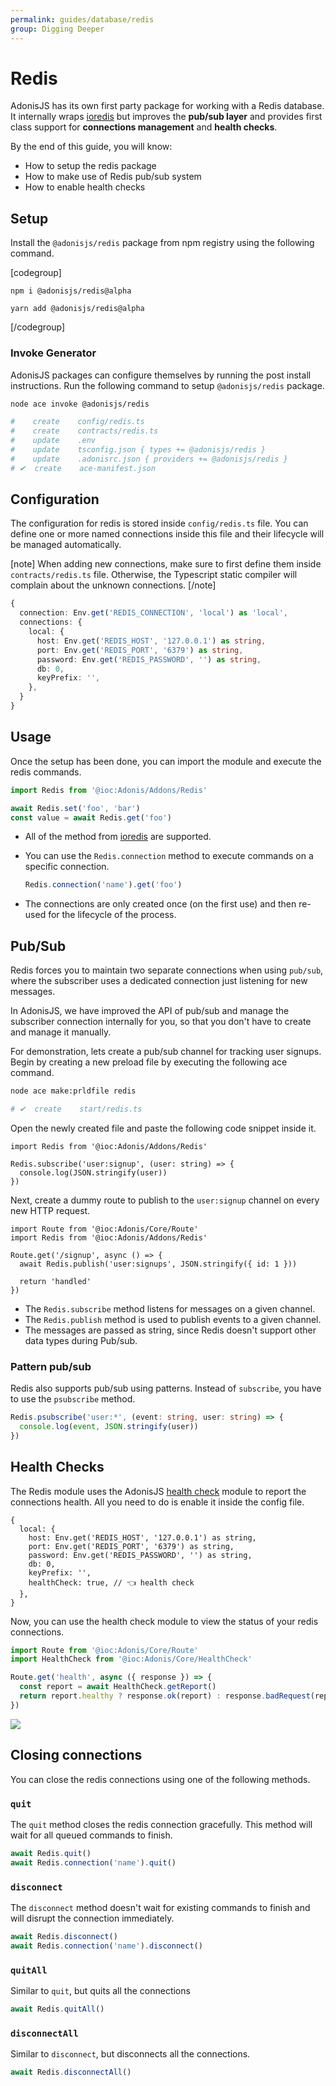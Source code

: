 ```yaml
---
permalink: guides/database/redis
group: Digging Deeper
---
```


# Redis
AdonisJS has its own first party package for working with a Redis database. It internally wraps [ioredis](https://github.com/luin/ioredis) but improves the **pub/sub layer** and provides first class support for **connections management** and **health checks**.

By the end of this guide, you will know:

- How to setup the redis package
- How to make use of Redis pub/sub system
- How to enable health checks

## Setup
Install the `@adonisjs/redis` package from npm registry using the following command.

[codegroup]

```sh{}{npm}
npm i @adonisjs/redis@alpha
```

```sh{}{yarn}
yarn add @adonisjs/redis@alpha
```

[/codegroup]

### Invoke Generator
AdonisJS packages can configure themselves by running the post install instructions. Run the following command to setup `@adonisjs/redis` package.

```sh
node ace invoke @adonisjs/redis

#    create    config/redis.ts
#    create    contracts/redis.ts
#    update    .env
#    update    tsconfig.json { types += @adonisjs/redis }
#    update    .adonisrc.json { providers += @adonisjs/redis }
# ✔  create    ace-manifest.json
```

## Configuration
The configuration for redis is stored inside `config/redis.ts` file. You can define one or more named connections inside this file and their lifecycle will be managed automatically.

[note]
When adding new connections, make sure to first define them inside `contracts/redis.ts` file. Otherwise, the Typescript static compiler will complain about the unknown connections.
[/note]

```ts
{
  connection: Env.get('REDIS_CONNECTION', 'local') as 'local',
  connections: {
    local: {
      host: Env.get('REDIS_HOST', '127.0.0.1') as string,
      port: Env.get('REDIS_PORT', '6379') as string,
      password: Env.get('REDIS_PASSWORD', '') as string,
      db: 0,
      keyPrefix: '',
    },
  }
}
```

## Usage
Once the setup has been done, you can import the module and execute the redis commands.

```ts
import Redis from '@ioc:Adonis/Addons/Redis'

await Redis.set('foo', 'bar')
const value = await Redis.get('foo')
```

- All of the method from [ioredis](https://github.com/luin/ioredis) are supported.
- You can use the `Redis.connection` method to execute commands on a specific connection.
  ```ts
  Redis.connection('name').get('foo')
  ```

- The connections are only created once (on the first use) and then re-used for the lifecycle of the process.

## Pub/Sub
Redis forces you to maintain two separate connections when using `pub/sub`, where the subscriber uses a dedicated connection just listening for new messages.

In AdonisJS,  we have improved the API of pub/sub and manage the subscriber connection internally for you, so that you don't have to create and manage it manually.

For demonstration, lets create a pub/sub channel for tracking user signups. Begin by creating a new preload file by executing the following ace command.

```sh
node ace make:prldfile redis

# ✔  create    start/redis.ts
```

Open the newly created file and paste the following code snippet inside it.

```ts{}{start/redis.ts}
import Redis from '@ioc:Adonis/Addons/Redis'

Redis.subscribe('user:signup', (user: string) => {
  console.log(JSON.stringify(user))
})
```

Next, create a dummy route to publish to the `user:signup` channel on every new HTTP request.

```ts{}{start/routes.ts}
import Route from '@ioc:Adonis/Core/Route'
import Redis from '@ioc:Adonis/Addons/Redis'

Route.get('/signup', async () => {
  await Redis.publish('user:signups', JSON.stringify({ id: 1 }))

  return 'handled'
})
```

- The `Redis.subscribe` method listens for messages on a given channel. 
- The `Redis.publish` method is used to publish events to a given channel.
- The messages are passed as string, since Redis doesn't support other data types during Pub/sub.


### Pattern pub/sub
Redis also supports pub/sub using patterns. Instead of `subscribe`, you have to use the `psubscribe` method.

```ts
Redis.psubscribe('user:*', (event: string, user: string) => {
  console.log(event, JSON.stringify(user))
})
```

## Health Checks
The Redis module uses the AdonisJS [health check](/guides/health-check) module to report the connections health. All you need to do is enable it inside the config file.

```ts{}{config/redis.ts}
{
  local: {
    host: Env.get('REDIS_HOST', '127.0.0.1') as string,
    port: Env.get('REDIS_PORT', '6379') as string,
    password: Env.get('REDIS_PASSWORD', '') as string,
    db: 0,
    keyPrefix: '',
    healthCheck: true, // 👈 health check
  },
}
```

Now, you can use the health check module to view the status of your redis connections.

```ts
import Route from '@ioc:Adonis/Core/Route'
import HealthCheck from '@ioc:Adonis/Core/HealthCheck'

Route.get('health', async ({ response }) => {
  const report = await HealthCheck.getReport()
  return report.healthy ? response.ok(report) : response.badRequest(report)
})
```

![](https://res.cloudinary.com/adonis-js/image/upload/q_auto,w_700,f_auto,fl_lossy/v1592724884/adonisjs.com/redis-health-check.png)

## Closing connections
You can close the redis connections using one of the following methods.

### `quit`
The `quit` method closes the redis connection gracefully. This method will wait for all queued commands to finish.

```ts
await Redis.quit()
await Redis.connection('name').quit()
```

### `disconnect`
The `disconnect` method doesn't wait for existing commands to finish and will disrupt the connection immediately.

```ts
await Redis.disconnect()
await Redis.connection('name').disconnect()
```

### `quitAll`
Similar to `quit`, but quits all the connections

```ts
await Redis.quitAll()
```

### `disconnectAll`
Similar to `disconnect`, but disconnects all the connections.

```ts
await Redis.disconnectAll()
```
